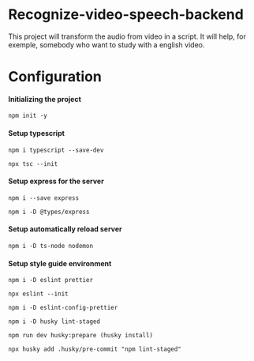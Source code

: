 # Recognize-video-speech-backend

This project will transform the audio from video in a script. It will help, for exemple, somebody who want to study with a english video.

# Configuration

<h4>Initializing the project</h4>

`npm init -y`

<h4>Setup typescript</h4>

`npm i typescript --save-dev`

`npx tsc --init`

<h4>Setup express for the server</h4>

`npm i --save express`

`npm i -D @types/express`

<h4>Setup automatically reload server</h4>

`npm i -D ts-node nodemon`

<h4>Setup style guide environment</h4>

`npm i -D eslint prettier`

`npx eslint --init`

`npm i -D eslint-config-prettier`

`npm i -D husky lint-staged`

`npm run dev husky:prepare (husky install)`

`npx husky add .husky/pre-commit "npm lint-staged"`
